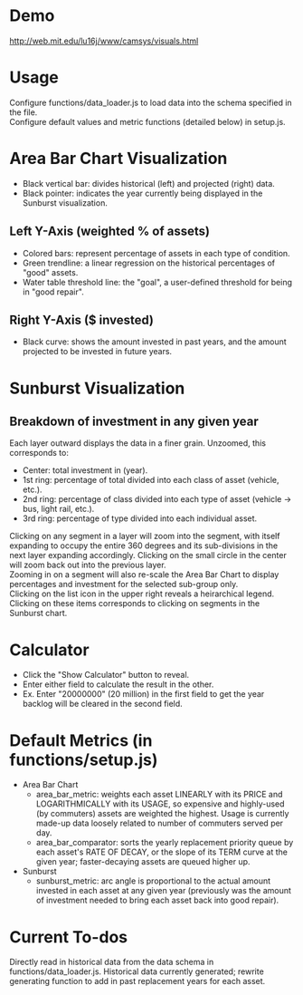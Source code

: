 Demo
====
http://web.mit.edu/lu16j/www/camsys/visuals.html

Usage
=====
Configure functions/data_loader.js to load data into the schema specified in the file.  
Configure default values and metric functions (detailed below) in setup.js.

Area Bar Chart Visualization
============================
* Black vertical bar: divides historical (left) and projected (right) data.
* Black pointer: indicates the year currently being displayed in the Sunburst visualization.

Left Y-Axis (weighted % of assets)
----------------------------------
* Colored bars: represent percentage of assets in each type of condition.
* Green trendline: a linear regression on the historical percentages of "good" assets.
* Water table threshold line: the "goal", a user-defined threshold for being in "good repair".

Right Y-Axis ($ invested)
-------------------------
* Black curve: shows the amount invested in past years, and the amount projected to be invested in future years.

Sunburst Visualization
======================
Breakdown of investment in any given year
-----------------------------------------
Each layer outward displays the data in a finer grain. Unzoomed, this corresponds to:
* Center: total investment in (year).
* 1st ring: percentage of total divided into each class of asset (vehicle, etc.).
* 2nd ring: percentage of class divided into each type of asset (vehicle -> bus, light rail, etc.).
* 3rd ring: percentage of type divided into each individual asset.

Clicking on any segment in a layer will zoom into the segment, with itself expanding to occupy the entire 360 degrees and its sub-divisions in the next layer expanding accordingly. Clicking on the small circle in the center will zoom back out into the previous layer.  
Zooming in on a segment will also re-scale the Area Bar Chart to display percentages and investment for the selected sub-group only.  
Clicking on the list icon in the upper right reveals a heirarchical legend. Clicking on these items corresponds to clicking on segments in the Sunburst chart.

Calculator
==========
* Click the "Show Calculator" button to reveal.
* Enter either field to calculate the result in the other.
* Ex. Enter "20000000" (20 million) in the first field to get the year backlog will be cleared in the second field.

Default Metrics (in functions/setup.js)
=======================================
* Area Bar Chart
  * area_bar_metric: weights each asset LINEARLY with its PRICE and LOGARITHMICALLY with its USAGE, so expensive and highly-used (by commuters) assets are weighted the highest. Usage is currently made-up data loosely related to number of commuters served per day.
  * area_bar_comparator: sorts the yearly replacement priority queue by each asset's RATE OF DECAY, or the slope of its TERM curve at the given year; faster-decaying assets are queued higher up.
* Sunburst
  * sunburst_metric: arc angle is proportional to the actual amount invested in each asset at any given year (previously was the amount of investment needed to bring each asset back into good repair).

Current To-dos
==============
Directly read in historical data from the data schema in functions/data_loader.js. Historical data currently generated; rewrite generating function to add in past replacement years for each asset.
